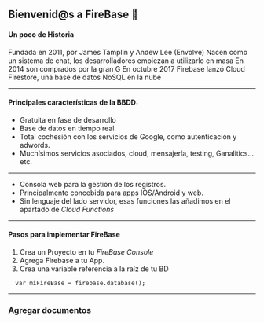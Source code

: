 ## Bienvenid@s a FireBase :wave:

#### Un poco de Historia
Fundada en 2011, por James Tamplin y Andew Lee (Envolve)
Nacen como un sistema de chat, los desarrolladores empiezan a utilizarlo en masa
En 2014 son comprados por la gran G
En octubre 2017 Firebase lanzó Cloud Firestore, una base de datos NoSQL en la nube

---

#### Principales características de la BBDD:

* Gratuita en fase de desarrollo
* Base de datos en tiempo real.
* Total cochesión con los servicios de Google, como autenticación y adwords.
* Muchísimos servicios asociados, cloud, mensajería, testing, Ganalitics... etc.
---
* Consola web para la gestión de los registros.
* Principalmente concebida para apps IOS/Android y web.
* Sin lenguaje del lado servidor, esas funciones las añadimos en el apartado de *Cloud Functions*

---

#### Pasos para implementar FireBase

1. Crea un Proyecto en tu *FireBase Console*
2. Agrega Firebase a tu App.
3. Crea una variable referencia a la raíz de tu BD
````
  var miFireBase = firebase.database();
````
---
### Agregar documentos

